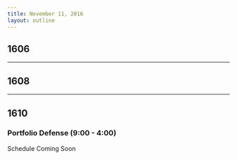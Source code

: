 ```yaml
---
title: November 11, 2016
layout: outline
---
```


## 1606

***

## 1608

***

## 1610

### Portfolio Defense (9:00 - 4:00)

Schedule Coming Soon
